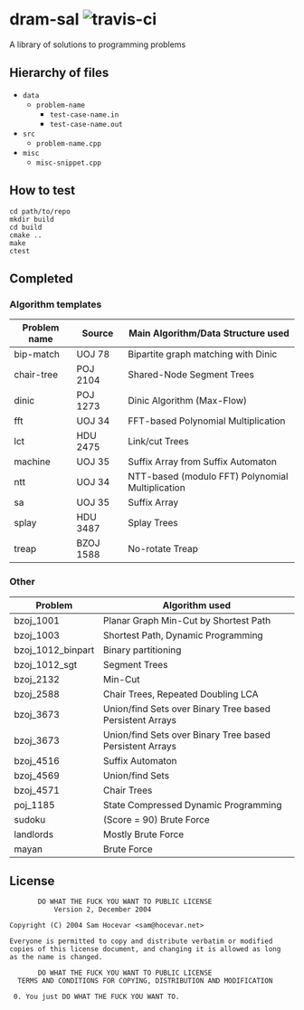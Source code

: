 dram-sal ![travis-ci](https://api.travis-ci.org/dramforever/dram-sal.svg)
========

A library of solutions to programming problems

Hierarchy of files
------------------

- `data`
  - `problem-name`
    - `test-case-name.in`
    - `test-case-name.out`
- `src`
  - `problem-name.cpp`
- `misc`
  - `misc-snippet.cpp`

How to test
-----------

```
cd path/to/repo
mkdir build
cd build
cmake ..
make
ctest
```

Completed
---------

### Algorithm templates

| Problem name | Source | Main Algorithm/Data Structure used |
| ------------ | ------ | ---------------------------------- |
| bip-match | UOJ 78 | Bipartite graph matching with Dinic |
| chair-tree | POJ 2104 | Shared-Node Segment Trees |
| dinic | POJ 1273 | Dinic Algorithm (Max-Flow) |
| fft | UOJ 34 | FFT-based Polynomial Multiplication |
| lct | HDU 2475 | Link/cut Trees |
| machine | UOJ 35 | Suffix Array from Suffix Automaton |
| ntt | UOJ 34 | NTT-based (modulo FFT) Polynomial Multiplication |
| sa | UOJ 35 | Suffix Array |
| splay | HDU 3487 | Splay Trees |
| treap | BZOJ 1588 | No-rotate Treap |

### Other

| Problem | Algorithm used |
| ------- | -------------- |
| bzoj\_1001 | Planar Graph Min-Cut by Shortest Path |
| bzoj\_1003 | Shortest Path, Dynamic Programming |
| bzoj\_1012\_binpart | Binary partitioning |
| bzoj\_1012\_sgt | Segment Trees |
| bzoj\_2132 | Min-Cut |
| bzoj\_2588 | Chair Trees, Repeated Doubling LCA |
| bzoj\_3673 | Union/find Sets over Binary Tree based Persistent Arrays |
| bzoj\_3673 | Union/find Sets over Binary Tree based Persistent Arrays |
| bzoj\_4516 | Suffix Automaton |
| bzoj\_4569 | Union/find Sets |
| bzoj\_4571 | Chair Trees |
| poj\_1185 | State Compressed Dynamic Programming |
| sudoku | (Score = 90) Brute Force |
| landlords | Mostly Brute Force |
| mayan | Brute Force |

License
-------

	       DO WHAT THE FUCK YOU WANT TO PUBLIC LICENSE
		       Version 2, December 2004

    Copyright (C) 2004 Sam Hocevar <sam@hocevar.net>

    Everyone is permitted to copy and distribute verbatim or modified
    copies of this license document, and changing it is allowed as long
    as the name is changed.

	       DO WHAT THE FUCK YOU WANT TO PUBLIC LICENSE
      TERMS AND CONDITIONS FOR COPYING, DISTRIBUTION AND MODIFICATION

     0. You just DO WHAT THE FUCK YOU WANT TO.
